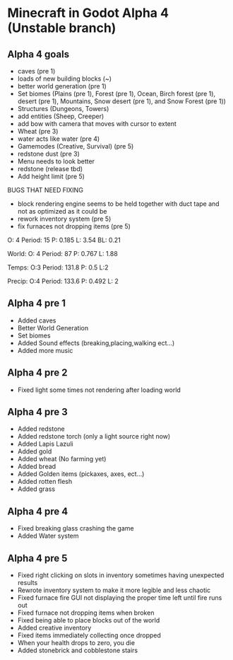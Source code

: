 # Minecraft in Godot Alpha 4 (Unstable branch)
## Alpha 4 goals
- caves (pre 1)
- loads of new building blocks (~)
- better world generation (pre 1)
- Set biomes (Plains (pre 1), Forest (pre 1), Ocean, Birch forest (pre 1), desert (pre 1), Mountains, Snow desert (pre 1), and Snow Forest (pre 1))
- Structures (Dungeons, Towers)
- add entities (Sheep, Creeper)
- add bow with camera that moves with cursor to extent
- Wheat (pre 3)
- water acts like water (pre 4)
- Gamemodes (Creative, Survival) (pre 5)
- redstone dust (pre 3)
- Menu needs to look better
- redstone (release tbd)
- Add height limit (pre 5)

BUGS THAT NEED FIXING
- block rendering engine seems to be held together with duct tape and not as optimized as it could be
- rework inventory system (pre 5)
- fix furnaces not dropping items (pre 5)

O: 4
Period: 15
P: 0.185
L: 3.54
BL: 0.21

World:
O: 4
Period: 87
P: 0.767
L: 1.88

Temps:
O:3
Period: 131.8
P: 0.5
L:2

Precip:
O:4
Period: 133.6
P: 0.492
L: 2

## Alpha 4 pre 1
- Added caves
- Better World Generation
- Set biomes
- Added Sound effects (breaking,placing,walking ect...)
- Added more music

## Alpha 4 pre 2
- Fixed light some times not rendering after loading world

## Alpha 4 pre 3
- Added redstone
- Added redstone torch (only a light source right now)
- Added Lapis Lazuli
- Added gold
- Added wheat (No farming yet)
- Added bread
- Added Golden items (pickaxes, axes, ect...)
- Added rotten flesh
- Added grass

## Alpha 4 pre 4
- Fixed breaking glass crashing the game
- Added Water system

## Alpha 4 pre 5
- Fixed right clicking on slots in inventory sometimes having unexpected results
- Rewrote inventory system to make it more legible and less chaotic
- Fixed furnace fire GUI not displaying the proper time left until fire runs out
- Fixed furnace not dropping items when broken
- Fixed being able to place blocks out of the world
- Added creative inventory
- Fixed items immediately collecting once dropped
- When your health drops to zero, you die
- Added stonebrick and cobblestone stairs